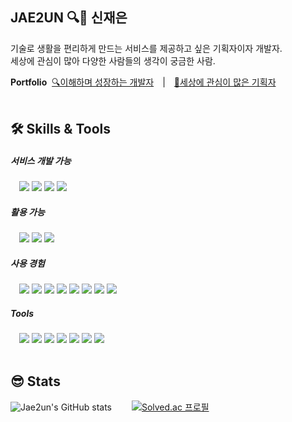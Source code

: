 JAE2UN 🔍👀 신재은
---
기술로 생활을 편리하게 만드는 서비스를 제공하고 싶은 기획자이자 개발자.<br>
세상에 관심이 많아 다양한 사람들의 생각이 궁금한 사람.<br>

**Portfolio**&nbsp;
[🔍이해하며 성장하는 개발자](https://jae2un.notion.site/cf5708963abf4361af584c9a5588f970)&emsp;|&emsp;[👀세상에 관심이 많은 기획자](https://jae2un.notion.site/3b41dcadf0094894939de891a94f2cc6)
<br><br>

## 🛠️ Skills & Tools
##### 서비스 개발 가능

&emsp;<img src="https://img.shields.io/badge/JAVA-007396?style=flat-square&logo=JAVA&logoColor=white" /> <img src="https://img.shields.io/badge/Spring-6DB33F?style=flat-square&logo=Spring&logoColor=white" /> <img src="https://img.shields.io/badge/SpringBoot-6DB33F?style=flat-square&logo=SpringBoot&logoColor=white" /> <img src="https://img.shields.io/badge/MySQL-4479A1?style=flat-square&logo=MySQL&logoColor=white" />

##### 활용 가능

&emsp;<img src="https://img.shields.io/badge/python-3776AB?style=flat-square&logo=python&logoColor=white" /> <img src="https://img.shields.io/badge/Android-3DDC84?style=flat-square&logo=Android&logoColor=white" /> <img src="https://img.shields.io/badge/Django-092E20?style=flat-square&logo=Django&logoColor=white" />

##### 사용 경험

&emsp;<img src="https://img.shields.io/badge/HTML5-E34F26?style=flat-square&logo=HTML5&logoColor=white" /> <img src="https://img.shields.io/badge/CSS3-1572B6?style=flat-square&logo=CSS3&logoColor=white" /> <img src="https://img.shields.io/badge/JavaScript-F7DF1E?style=flat-square&logo=JavaScript&logoColor=white" /> <img src="https://img.shields.io/badge/jQuery-0769AD?style=flat-square&logo=jQuery&logoColor=white" /> <img src="https://img.shields.io/badge/Vue-4FC08D?style=flat-square&logo=Vue.js&logoColor=white"/> <img src="https://img.shields.io/badge/React-61DAFB?style=flat-square&logo=React&logoColor=white" /> <img src="https://img.shields.io/badge/AWS-232F3E?style=flat-square&logo=AmazonAWS&logoColor=white" /> <img src="https://img.shields.io/badge/EC2-FF9900?style=flat-square&logo=AmazonEC2&logoColor=white" />

##### Tools

&emsp;<img src="https://img.shields.io/badge/Git-F05032?style=flat-square&logo=Git&logoColor=white" /> <img src="https://img.shields.io/badge/GitHub-181717?style=flat-square&logo=GitHub&logoColor=white" /> <img src="https://img.shields.io/badge/GitLab-FC6D26?style=flat-square&logo=GitLab&logoColor=white" /> <img src="https://img.shields.io/badge/Notion-000000?style=flat-square&logo=Notion&logoColor=white" /> <img src="https://img.shields.io/badge/Mattermost-0058CC?style=flat-square&logo=Mattermost&logoColor=white" /> <img src="https://img.shields.io/badge/Jira-0052CC?style=flat-square&logo=JiraSoftware&logoColor=white" /> <img src="https://img.shields.io/badge/Figma-F24E1E?style=flat-square&logo=Figma&logoColor=white" />
<br><br>

## 😎 Stats
![Jae2un's GitHub stats](https://github-readme-stats.vercel.app/api?username=JAE2UN&show_icons=true&theme=vue&bg_color=d1eaf0)&emsp;&emsp;
[![Solved.ac
프로필](http://mazassumnida.wtf/api/v2/generate_badge?boj=shinje99)](https://solved.ac/shinje99)

<!--
**JAE2UN/JAE2UN** is a ✨ _special_ ✨ repository because its `README.md` (this file) appears on your GitHub profile.

Here are some ideas to get you started:

- 🔭 I’m currently working on ...
- 🌱 I’m currently learning ...
- 👯 I’m looking to collaborate on ...
- 🤔 I’m looking for help with ...
- 💬 Ask me about ...
- 📫 How to reach me: ...
- 😄 Pronouns: ...
- ⚡ Fun fact: ...
-->
